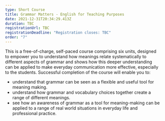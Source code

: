 ```yaml
---
type: Short Course
title: Grammar Matters - English for Teaching Purposes
date: 2021-12-31T20:34:29.413Z
duration: TBC
registrationUrl: TBC
registrationDeadline: "Registration closes: TBC"
order: "7"
---
```

This is a free-of-charge, self-paced course comprising six units, designed to empower you to understand how meanings relate systematically to different aspects of grammar and shows how this deeper understanding can be applied to make everyday communication more effective, especially to the students. Successful completion of the course will enable you to:

* understand that grammar can be seen as a flexible and useful tool for meaning making.
* understand how grammar and vocabulary choices together create a range of different meanings.
* see how an awareness of grammar as a tool for meaning-making can be applied to a range of real world situations in everyday life and professional practice.